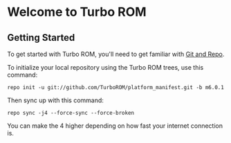 Welcome to Turbo ROM
===================


Getting Started
---------------

To get started with Turbo ROM, you'll need to get familiar with
[Git and Repo](http://source.android.com/download/using-repo).


To initialize your local repository using the Turbo ROM trees, use this command:


	repo init -u git://github.com/TurboROM/platform_manifest.git -b m6.0.1
	


Then sync up with this command:

	repo sync -j4 --force-sync --force-broken
	
You can make the 4 higher depending on how fast your internet connection is. 
